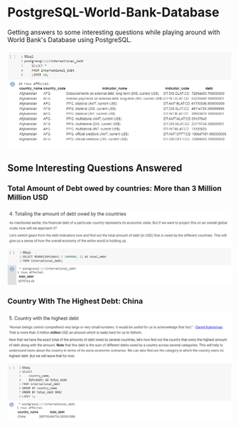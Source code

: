# PostgreSQL-World-Bank-Database
Getting answers to some interesting questions while playing around with World Bank's Database using PostgreSQL.



<img src="/ss1.png"><br>

## Some Interesting Questions Answered

### Total Amount of Debt owed by countries: More than 3 Million Million USD
<img src="/ss2.png"><br>

### Country With The Highest Debt: China
<img src="/ss3.png"><br>

